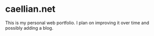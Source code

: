 # caellian.net

This is my personal web portfolio. I plan on improving it over time and possibly adding a blog.

